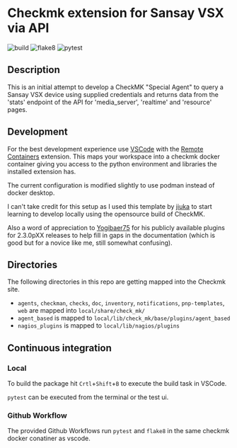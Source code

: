# Checkmk extension for Sansay VSX via API

![build](https://github.com/scotsie/sansay_vsx/workflows/build/badge.svg)
![flake8](https://github.com/scotsie/sansay_vsx/workflows/Lint/badge.svg)
![pytest](https://github.com/scotsie/sansay_vsx/workflows/pytest/badge.svg)

## Description

This is an initial attempt to develop a CheckMK "Special Agent" to query a Sansay VSX device using supplied credentials and returns data from the 'stats' endpoint of the API for 'media_server', 'realtime' and 'resource' pages.

## Development

For the best development experience use [VSCode](https://code.visualstudio.com/) with the [Remote Containers](https://marketplace.visualstudio.com/items?itemName=ms-vscode-remote.remote-containers) extension. This maps your workspace into a checkmk docker container giving you access to the python environment and libraries the installed extension has.

The current configuration is modified slightly to use podman instead of docker desktop.

I can't take credit for this setup as I used this template by [jiuka](https://github\.com/jiuka/checkmk_template/workflows) to start learning to develop locally using the opensource build of CheckMK.

Also a word of appreciation to [Yogibaer75](https://github.com/Yogibaer75) for his publicly available plugins for 2.3.0pXX releases to help fill in gaps in the documentation (which is good but for a novice like me, still somewhat confusing).


## Directories

The following directories in this repo are getting mapped into the Checkmk site.

* `agents`, `checkman`, `checks`, `doc`, `inventory`, `notifications`, `pnp-templates`, `web` are mapped into `local/share/check_mk/`
* `agent_based` is mapped to `local/lib/check_mk/base/plugins/agent_based`
* `nagios_plugins` is mapped to `local/lib/nagios/plugins`

## Continuous integration
### Local

To build the package hit `Crtl`+`Shift`+`B` to execute the build task in VSCode.

`pytest` can be executed from the terminal or the test ui.

### Github Workflow

The provided Github Workflows run `pytest` and `flake8` in the same checkmk docker conatiner as vscode.
